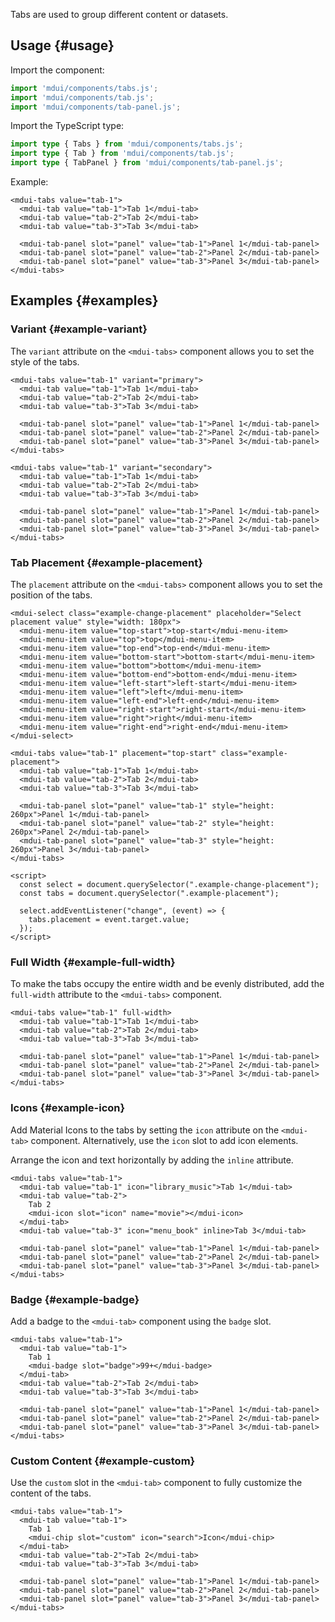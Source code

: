 Tabs are used to group different content or datasets.

## Usage {#usage}

Import the component:

```js
import 'mdui/components/tabs.js';
import 'mdui/components/tab.js';
import 'mdui/components/tab-panel.js';
```

Import the TypeScript type:

```ts
import type { Tabs } from 'mdui/components/tabs.js';
import type { Tab } from 'mdui/components/tab.js';
import type { TabPanel } from 'mdui/components/tab-panel.js';
```

Example:

```html,example
<mdui-tabs value="tab-1">
  <mdui-tab value="tab-1">Tab 1</mdui-tab>
  <mdui-tab value="tab-2">Tab 2</mdui-tab>
  <mdui-tab value="tab-3">Tab 3</mdui-tab>

  <mdui-tab-panel slot="panel" value="tab-1">Panel 1</mdui-tab-panel>
  <mdui-tab-panel slot="panel" value="tab-2">Panel 2</mdui-tab-panel>
  <mdui-tab-panel slot="panel" value="tab-3">Panel 3</mdui-tab-panel>
</mdui-tabs>
```

## Examples {#examples}

### Variant {#example-variant}

The `variant` attribute on the `<mdui-tabs>` component allows you to set the style of the tabs.

```html,example,expandable
<mdui-tabs value="tab-1" variant="primary">
  <mdui-tab value="tab-1">Tab 1</mdui-tab>
  <mdui-tab value="tab-2">Tab 2</mdui-tab>
  <mdui-tab value="tab-3">Tab 3</mdui-tab>

  <mdui-tab-panel slot="panel" value="tab-1">Panel 1</mdui-tab-panel>
  <mdui-tab-panel slot="panel" value="tab-2">Panel 2</mdui-tab-panel>
  <mdui-tab-panel slot="panel" value="tab-3">Panel 3</mdui-tab-panel>
</mdui-tabs>

<mdui-tabs value="tab-1" variant="secondary">
  <mdui-tab value="tab-1">Tab 1</mdui-tab>
  <mdui-tab value="tab-2">Tab 2</mdui-tab>
  <mdui-tab value="tab-3">Tab 3</mdui-tab>

  <mdui-tab-panel slot="panel" value="tab-1">Panel 1</mdui-tab-panel>
  <mdui-tab-panel slot="panel" value="tab-2">Panel 2</mdui-tab-panel>
  <mdui-tab-panel slot="panel" value="tab-3">Panel 3</mdui-tab-panel>
</mdui-tabs>
```

### Tab Placement {#example-placement}

The `placement` attribute on the `<mdui-tabs>` component allows you to set the position of the tabs.

```html,example,expandable
<mdui-select class="example-change-placement" placeholder="Select placement value" style="width: 180px">
  <mdui-menu-item value="top-start">top-start</mdui-menu-item>
  <mdui-menu-item value="top">top</mdui-menu-item>
  <mdui-menu-item value="top-end">top-end</mdui-menu-item>
  <mdui-menu-item value="bottom-start">bottom-start</mdui-menu-item>
  <mdui-menu-item value="bottom">bottom</mdui-menu-item>
  <mdui-menu-item value="bottom-end">bottom-end</mdui-menu-item>
  <mdui-menu-item value="left-start">left-start</mdui-menu-item>
  <mdui-menu-item value="left">left</mdui-menu-item>
  <mdui-menu-item value="left-end">left-end</mdui-menu-item>
  <mdui-menu-item value="right-start">right-start</mdui-menu-item>
  <mdui-menu-item value="right">right</mdui-menu-item>
  <mdui-menu-item value="right-end">right-end</mdui-menu-item>
</mdui-select>

<mdui-tabs value="tab-1" placement="top-start" class="example-placement">
  <mdui-tab value="tab-1">Tab 1</mdui-tab>
  <mdui-tab value="tab-2">Tab 2</mdui-tab>
  <mdui-tab value="tab-3">Tab 3</mdui-tab>

  <mdui-tab-panel slot="panel" value="tab-1" style="height: 260px">Panel 1</mdui-tab-panel>
  <mdui-tab-panel slot="panel" value="tab-2" style="height: 260px">Panel 2</mdui-tab-panel>
  <mdui-tab-panel slot="panel" value="tab-3" style="height: 260px">Panel 3</mdui-tab-panel>
</mdui-tabs>

<script>
  const select = document.querySelector(".example-change-placement");
  const tabs = document.querySelector(".example-placement");

  select.addEventListener("change", (event) => {
    tabs.placement = event.target.value;
  });
</script>
```

### Full Width {#example-full-width}

To make the tabs occupy the entire width and be evenly distributed, add the `full-width` attribute to the `<mdui-tabs>` component.

```html,example,expandable
<mdui-tabs value="tab-1" full-width>
  <mdui-tab value="tab-1">Tab 1</mdui-tab>
  <mdui-tab value="tab-2">Tab 2</mdui-tab>
  <mdui-tab value="tab-3">Tab 3</mdui-tab>

  <mdui-tab-panel slot="panel" value="tab-1">Panel 1</mdui-tab-panel>
  <mdui-tab-panel slot="panel" value="tab-2">Panel 2</mdui-tab-panel>
  <mdui-tab-panel slot="panel" value="tab-3">Panel 3</mdui-tab-panel>
</mdui-tabs>
```

### Icons {#example-icon}

Add Material Icons to the tabs by setting the `icon` attribute on the `<mdui-tab>` component. Alternatively, use the `icon` slot to add icon elements.

Arrange the icon and text horizontally by adding the `inline` attribute.

```html,example,expandable
<mdui-tabs value="tab-1">
  <mdui-tab value="tab-1" icon="library_music">Tab 1</mdui-tab>
  <mdui-tab value="tab-2">
    Tab 2
    <mdui-icon slot="icon" name="movie"></mdui-icon>
  </mdui-tab>
  <mdui-tab value="tab-3" icon="menu_book" inline>Tab 3</mdui-tab>

  <mdui-tab-panel slot="panel" value="tab-1">Panel 1</mdui-tab-panel>
  <mdui-tab-panel slot="panel" value="tab-2">Panel 2</mdui-tab-panel>
  <mdui-tab-panel slot="panel" value="tab-3">Panel 3</mdui-tab-panel>
</mdui-tabs>
```

### Badge {#example-badge}

Add a badge to the `<mdui-tab>` component using the `badge` slot.

```html,example,expandable
<mdui-tabs value="tab-1">
  <mdui-tab value="tab-1">
    Tab 1
    <mdui-badge slot="badge">99+</mdui-badge>
  </mdui-tab>
  <mdui-tab value="tab-2">Tab 2</mdui-tab>
  <mdui-tab value="tab-3">Tab 3</mdui-tab>

  <mdui-tab-panel slot="panel" value="tab-1">Panel 1</mdui-tab-panel>
  <mdui-tab-panel slot="panel" value="tab-2">Panel 2</mdui-tab-panel>
  <mdui-tab-panel slot="panel" value="tab-3">Panel 3</mdui-tab-panel>
</mdui-tabs>
```

### Custom Content {#example-custom}

Use the `custom` slot in the `<mdui-tab>` component to fully customize the content of the tabs.

```html,example,expandable
<mdui-tabs value="tab-1">
  <mdui-tab value="tab-1">
    Tab 1
    <mdui-chip slot="custom" icon="search">Icon</mdui-chip>
  </mdui-tab>
  <mdui-tab value="tab-2">Tab 2</mdui-tab>
  <mdui-tab value="tab-3">Tab 3</mdui-tab>

  <mdui-tab-panel slot="panel" value="tab-1">Panel 1</mdui-tab-panel>
  <mdui-tab-panel slot="panel" value="tab-2">Panel 2</mdui-tab-panel>
  <mdui-tab-panel slot="panel" value="tab-3">Panel 3</mdui-tab-panel>
</mdui-tabs>
```
